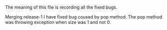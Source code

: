 The meaning of this file is recording all the fixed bugs.

Merging release-1 I have fixed bug coused by pop method.
The pop method was throwing exception when size was 1 and not 0.